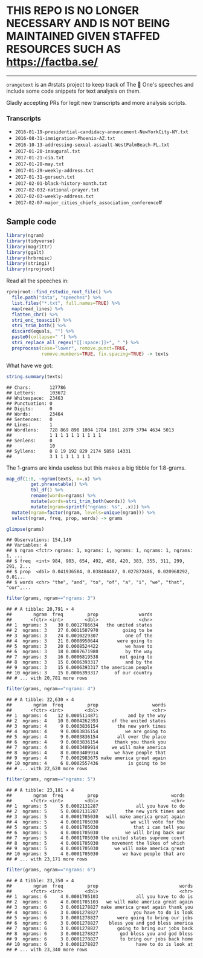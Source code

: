 # THIS REPO IS NO LONGER NECESSARY AND IS NOT BEING MAINTAINED GIVEN STAFFED RESOURCES SUCH AS <https://factba.se/>

--------


`orangetext` is an \#rstats project to keep track of The 🍊 One's speeches and include some code snippets for text analysis on them.

Gladly accepting PRs for legit new transcripts and more analysis scripts.

### Transcripts

-   `2016-01-19-presidential-candidacy-anouncement-NewYorkCity-NY.txt`
-   `2016-08-31-immigration-Phoenix-AZ.txt`
-   `2016-10-13-addressing-sexual-assault-WestPalmBeach-FL.txt`
-   `2017-01-20-inaugural.txt`
-   `2017-01-21-cia.txt`
-   `2017-01-28-may.txt`
-   `2017-01-29-weekly-address.txt`
-   `2017-01-31-gorsuch.txt`
-   `2017-02-01-black-history-month.txt`
-   `2017-02-032-national-prayer.txt`
-   `2017-02-03-weekly-address.txt`
-   `2017-02-07-major_cities_chiefs_association_conference`#
## Sample code

``` r
library(ngram)
library(tidyverse)
library(magrittr)
library(ggalt)
library(hrbrmisc)
library(stringi)
library(rprojroot)
```

Read all the speeches in:

``` r
rprojroot::find_rstudio_root_file() %>%
  file.path("data", "speeches") %>%
  list.files("*.txt", full.names=TRUE) %>%
  map(read_lines) %>%
  flatten_chr() %>%
  stri_enc_toascii() %>%  
  stri_trim_both() %>%
  discard(equals, "") %>%
  paste0(collapse=" ") %>%
  stri_replace_all_regex("[[:space:]]+", " ") %>%
  preprocess(case="lower", remove.punct=TRUE,
             remove.numbers=TRUE, fix.spacing=TRUE) -> texts
```

What have we got:

``` r
string.summary(texts)
```

    ## Chars:       127786
    ## Letters:     103672
    ## Whitespace:  23463
    ## Punctuation: 0
    ## Digits:      0
    ## Words:       23464
    ## Sentences:   0
    ## Lines:       1 
    ## Wordlens:    728 869 898 1004 1784 1861 2879 3794 4634 5013 
    ##              1 1 1 1 1 1 1 1 1 1 
    ## Senlens:     0 
    ##              10 
    ## Syllens:     0 8 19 192 829 2174 5859 14331 
    ##              3 1 1 1 1 1 1 1

The 1-grams are kinda useless but this makes a big tibble for 1:8-grams.

``` r
map_df(1:8, ~ngram(texts, n=.x) %>%
         get.phrasetable() %>%
         tbl_df() %>%
         rename(words=ngrams) %>%
         mutate(words=stri_trim_both(words)) %>%
         mutate(ngram=sprintf("ngrams: %s", .x))) %>%
  mutate(ngram=factor(ngram, levels=unique(ngram))) %>% 
  select(ngram, freq, prop, words) -> grams
```

``` r
glimpse(grams)
```

    ## Observations: 154,149
    ## Variables: 4
    ## $ ngram <fctr> ngrams: 1, ngrams: 1, ngrams: 1, ngrams: 1, ngrams: 1, ...
    ## $ freq  <int> 984, 903, 654, 492, 458, 420, 383, 355, 311, 299, 291, 2...
    ## $ prop  <dbl> 0.041936584, 0.038484487, 0.027872486, 0.020968292, 0.01...
    ## $ words <chr> "the", "and", "to", "of", "a", "i", "we", "that", "our",...

``` r
filter(grams, ngram=="ngrams: 3")
```

    ## # A tibble: 20,791 × 4
    ##        ngram  freq         prop               words
    ##       <fctr> <int>        <dbl>               <chr>
    ## 1  ngrams: 3    30 0.0012786634   the united states
    ## 2  ngrams: 3    27 0.0011507970         going to be
    ## 3  ngrams: 3    24 0.0010229307          one of the
    ## 4  ngrams: 3    21 0.0008950644       were going to
    ## 5  ngrams: 3    20 0.0008524422          we have to
    ## 6  ngrams: 3    18 0.0007671980          by the way
    ## 7  ngrams: 3    16 0.0006819538        not going to
    ## 8  ngrams: 3    15 0.0006393317          and by the
    ## 9  ngrams: 3    15 0.0006393317 the american people
    ## 10 ngrams: 3    15 0.0006393317      of our country
    ## # ... with 20,781 more rows

``` r
filter(grams, ngram=="ngrams: 4")
```

    ## # A tibble: 22,630 × 4
    ##        ngram  freq         prop                    words
    ##       <fctr> <int>        <dbl>                    <chr>
    ## 1  ngrams: 4    12 0.0005114871           and by the way
    ## 2  ngrams: 4    10 0.0004262393     of the united states
    ## 3  ngrams: 4     9 0.0003836154       the new york times
    ## 4  ngrams: 4     9 0.0003836154          we are going to
    ## 5  ngrams: 4     9 0.0003836154       all over the place
    ## 6  ngrams: 4     9 0.0003836154      thank you thank you
    ## 7  ngrams: 4     8 0.0003409914     we will make america
    ## 8  ngrams: 4     8 0.0003409914      we have people that
    ## 9  ngrams: 4     7 0.0002983675 make america great again
    ## 10 ngrams: 4     6 0.0002557436           is going to be
    ## # ... with 22,620 more rows

``` r
filter(grams, ngram=="ngrams: 5")
```

    ## # A tibble: 23,181 × 4
    ##        ngram  freq         prop                           words
    ##       <fctr> <int>        <dbl>                           <chr>
    ## 1  ngrams: 5     5 0.0002131287              all you have to do
    ## 2  ngrams: 5     5 0.0002131287          the new york times and
    ## 3  ngrams: 5     4 0.0001705030   will make america great again
    ## 4  ngrams: 5     4 0.0001705030            we will vote for the
    ## 5  ngrams: 5     4 0.0001705030             that i can tell you
    ## 6  ngrams: 5     4 0.0001705030          we will bring back our
    ## 7  ngrams: 5     4 0.0001705030 the united states supreme court
    ## 8  ngrams: 5     4 0.0001705030     movement the likes of which
    ## 9  ngrams: 5     4 0.0001705030      we will make america great
    ## 10 ngrams: 5     4 0.0001705030         we have people that are
    ## # ... with 23,171 more rows

``` r
filter(grams, ngram=="ngrams: 6")
```

    ## # A tibble: 23,350 × 4
    ##        ngram  freq         prop                              words
    ##       <fctr> <int>        <dbl>                              <chr>
    ## 1  ngrams: 6     4 0.0001705103              all you have to do is
    ## 2  ngrams: 6     4 0.0001705103   we will make america great again
    ## 3  ngrams: 6     3 0.0001278827 make america great again thank you
    ## 4  ngrams: 6     3 0.0001278827             you have to do is look
    ## 5  ngrams: 6     3 0.0001278827       were going to bring our jobs
    ## 6  ngrams: 6     3 0.0001278827    bless you and god bless america
    ## 7  ngrams: 6     3 0.0001278827       going to bring our jobs back
    ## 8  ngrams: 6     3 0.0001278827        god bless you and god bless
    ## 9  ngrams: 6     3 0.0001278827        to bring our jobs back home
    ## 10 ngrams: 6     3 0.0001278827              have to do is look at
    ## # ... with 23,340 more rows
